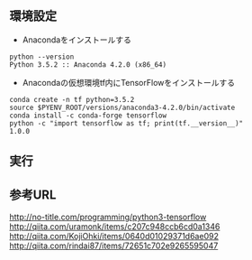 ## 環境設定

- Anacondaをインストールする
```
python --version
Python 3.5.2 :: Anaconda 4.2.0 (x86_64)
```
- Anacondaの仮想環境tf内にTensorFlowをインストールする  
```
conda create -n tf python=3.5.2
source $PYENV_ROOT/versions/anaconda3-4.2.0/bin/activate
conda install -c conda-forge tensorflow
python -c "import tensorflow as tf; print(tf.__version__)"
1.0.0
```

## 実行


## 参考URL

http://no-title.com/programming/python3-tensorflow  
http://qiita.com/uramonk/items/c207c948ccb6cd0a1346  
http://qiita.com/KojiOhki/items/0640d01029371d6ae092  
http://qiita.com/rindai87/items/72651c702e9265595047
